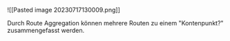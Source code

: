 ![[Pasted image 20230717130009.png]]

Durch Route Aggregation können mehrere Routen zu einem "Kontenpunkt?" zusammengefasst werden.